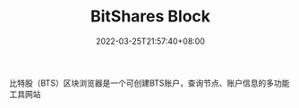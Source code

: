 ﻿---
weight: 
title: "BitShares Block"
description: "比特股（BTS）区块浏览器是一个可创建BTS账户，查询节点、账户信息的多功能工具网站"
date: 2022-03-25T21:57:40+08:00
lastmod: 2022-03-25T16:45:40+08:00
draft: false
authors: ["Metabd"]
featuredImage: "bitshares-block.png"
link: ""
tags: ["区块链浏览器","BitShares Block"]
categories: ["navigation"]
navigation: ["区块链浏览器"]
lightgallery: true
toc: true
pinned: false
recommend: false
recommend1: false
---
比特股（BTS）区块浏览器是一个可创建BTS账户，查询节点、账户信息的多功能工具网站

